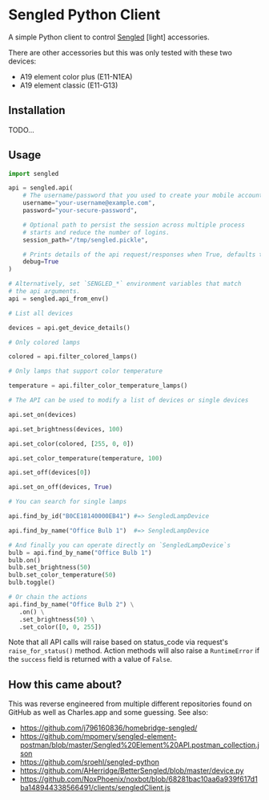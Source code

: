 # Sengled Python Client

A simple Python client to control [Sengled](https://sengled.com) [light] accessories.

There are other accessories but this was only tested with these two devices:

* A19 element color plus (E11-N1EA)
* A19 element classic (E11-G13)

## Installation

TODO...

## Usage

```python
import sengled

api = sengled.api(
    # The username/password that you used to create your mobile account in the Sengled Home app.
    username="your-username@example.com",
    password="your-secure-password",

    # Optional path to persist the session across multiple process
    # starts and reduce the number of logins.
    session_path="/tmp/sengled.pickle",

    # Prints details of the api request/responses when True, defaults to false.
    debug=True
)

# Alternatively, set `SENGLED_*` environment variables that match
# the api arguments.
api = sengled.api_from_env()

# List all devices

devices = api.get_device_details()

# Only colored lamps

colored = api.filter_colored_lamps()

# Only lamps that support color temperature

temperature = api.filter_color_temperature_lamps()

# The API can be used to modify a list of devices or single devices

api.set_on(devices)

api.set_brightness(devices, 100)

api.set_color(colored, [255, 0, 0])

api.set_color_temperature(temperature, 100)

api.set_off(devices[0])

api.set_on_off(devices, True)

# You can search for single lamps

api.find_by_id("B0CE18140000EB41") #=> SengledLampDevice

api.find_by_name("Office Bulb 1")  #=> SengledLampDevice

# And finally you can operate directly on `SengledLampDevice`s
bulb = api.find_by_name("Office Bulb 1")
bulb.on()
bulb.set_brightness(50)
bulb.set_color_temperature(50)
bulb.toggle()

# Or chain the actions
api.find_by_name("Office Bulb 2") \
   .on() \
   .set_brightness(50) \
   .set_color([0, 0, 255])
```

Note that all API calls will raise based on status_code via request's
`raise_for_status()` method. Action methods will also raise a `RuntimeError`
if the `success` field is returned with a value of `False`.


## How this came about?

This was reverse engineered from multiple different repositories found on GitHub
as well as Charles.app and some guessing. See also:

* https://github.com/j796160836/homebridge-sengled/
* https://github.com/mpomery/sengled-element-postman/blob/master/Sengled%20Element%20API.postman_collection.json
* https://github.com/sroehl/sengled-python
* https://github.com/AHerridge/BetterSengled/blob/master/device.py
* https://github.com/NoxPhoenix/noxbot/blob/68281bac10aa6a939f617d1ba148944338566491/clients/sengledClient.js
